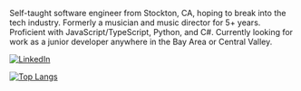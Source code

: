 Self-taught software engineer from Stockton, CA, hoping to break into the tech industry. Formerly a musician and music director for 5+ years. Proficient with JavaScript/TypeScript, Python, and C#. Currently looking for work as a junior developer anywhere in the Bay Area or Central Valley.

[![LinkedIn](https://img.shields.io/badge/LinkedIn-0077B5?style=for-the-badge&logo=linkedin&logoColor=white)](https://www.linkedin.com/in/robert-hull-0466b288/)

[![Top Langs](https://github-readme-stats.vercel.app/api/top-langs/?username=robertjhull)](https://github.com/anuraghazra/github-readme-stats)

